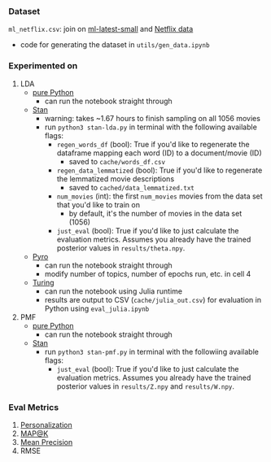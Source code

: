 ### Dataset
`ml_netflix.csv`: join on [ml-latest-small](https://grouplens.org/datasets/movielens/) and [Netflix data](https://www.kaggle.com/datasets/shivamb/netflix-shows?resource=download)
- code for generating the dataset in `utils/gen_data.ipynb`

### Experimented on
1. LDA
    - [pure Python](https://nicoleeesim97.medium.com/building-a-simple-content-based-recommender-system-for-movies-and-tv-shows-73fec4f325ae)
        - can run the notebook straight through
    - [Stan](https://mc-stan.org/docs/2_18/stan-users-guide/latent-dirichlet-allocation.html)
        - warning: takes ~1.67 hours to finish sampling on all 1056 movies
        - run `python3 stan-lda.py` in terminal with the following available flags:
            - `regen_words_df` (bool): True if you'd like to regenerate the dataframe mapping each word (ID) to a document/movie (ID)
                - saved to `cache/words_df.csv`
            - `regen_data_lemmatized` (bool): True if you'd like to regenerate the lemmatized movie descriptions
                - saved to `cached/data_lemmatized.txt`
            - `num_movies` (int): the first `num_movies` movies from the data set that you'd like to train on
                - by default, it's the number of movies in the data set (1056)
            - `just_eval` (bool): True if you'd like to just calculate the evaluation metrics. Assumes you already have the trained posterior values in `results/theta.npy`.
    - [Pyro](https://pyro.ai/examples/prodlda.html)
        - can run the notebook straight through
        - modify number of topics, number of epochs run, etc. in cell 4
    - [Turing](https://github.com/TuringLang/TuringExamples/blob/466fe443ea0270ff2a7420c30339b2bce7e8f4b9/nonparametrics/topic_model.jl)
        - can run the notebook using Julia runtime
        - results are output to CSV (`cache/julia_out.csv`) for evaluation in Python using `eval_julia.ipynb`
2. PMF
    - [pure Python](https://towardsdatascience.com/pmf-for-recommender-systems-cbaf20f102f0)
        - can run the notebook straight through
    - [Stan](https://discourse.mc-stan.org/t/bayesian-matrix-factorization/15142)
        - run `python3 stan-pmf.py` in terminal with the followiing available flags:
            - `just_eval` (bool): True if you'd like to just calculate the evaluation metrics. Assumes you already have the trained posterior values in `results/Z.npy` and `results/W.npy`.
### Eval Metrics
1. [Personalization](https://medium.com/qloo/popular-evaluation-metrics-in-recommender-systems-explained-324ff2fb427d)
2. [MAP@K](https://sdsawtelle.github.io/blog/output/mean-average-precision-MAP-for-recommender-systems.html)
3. [Mean Precision](https://towardsdatascience.com/breaking-down-mean-average-precision-map-ae462f623a52)
4. RMSE
